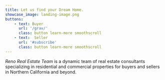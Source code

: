 ```yaml
---
title: Let us find your Dream Home.
showcase_image: landing-image.png
buttons:
    - text: Buyer
      url: '/grav/'
      class: button learn-more smoothscroll
    - text:  Seller
      url: '#subscribe'
      class: button learn-more smoothscroll
---
```



_Reno Real Estate Team_ is a dynamic team of real estate consultants specializing in residential and commercial properties for buyers and sellers in Northern California and beyond.



